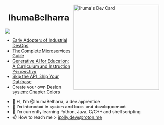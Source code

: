 <a href="https://app.daily.dev/Ihu_Ma"><img src="https://api.daily.dev/devcards/64e11fcca7f943a790e09e31b5c63948.png?r=kmk" width="280" alt="Ihuma's Dev Card" align="right" /></a>
<h1 align="center">IhumaBelharra</h1>

![](https://img.shields.io/badge/Code-Python-informational?style=flat&logo=python&logoColor=ffd343&color=ffd343)

<!-- daily.dev BOOKMARKS:START -->
- [Early Adopters of Industrial DevOps](https://app.daily.dev/posts/IYmZYWUuW?utm_source=rss&utm_medium=bookmarks&utm_campaign=Z1XgSyCBkf0yjD80kbM80)
- [The Complete Microservices Guide](https://app.daily.dev/posts/gmr1MyHHT?utm_source=rss&utm_medium=bookmarks&utm_campaign=Z1XgSyCBkf0yjD80kbM80)
- [Generative AI for Education: A Curriculum and Instruction Perspective](https://app.daily.dev/posts/2IvftWj59?utm_source=rss&utm_medium=bookmarks&utm_campaign=Z1XgSyCBkf0yjD80kbM80)
- [Skip the API, Ship Your Database](https://app.daily.dev/posts/BGGcfHVJV?utm_source=rss&utm_medium=bookmarks&utm_campaign=Z1XgSyCBkf0yjD80kbM80)
- [Create your own Design system: Chapter Colors](https://app.daily.dev/posts/CHPC1Gpn6?utm_source=rss&utm_medium=bookmarks&utm_campaign=Z1XgSyCBkf0yjD80kbM80)
<!-- daily.dev BOOKMARKS:END --> 

- 👋 Hi, I’m @IhumaBelharra, a dev apprentice 
- 👀 I’m interested in system and back-end developpement
- 🌱 I’m currently learning Python, Java, C/C++ and shell scripting
- 📫 How to reach me > ipolly.dev@proton.me


<!---
IhumaBelharra/IhumaBelharra is a ✨ special ✨ repository because its `README.md` (this file) appears on your GitHub profile.
You can click the Preview link to take a look at your changes.
--->
